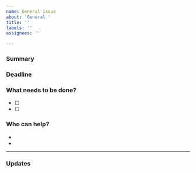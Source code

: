 ```yaml
---
name: General issue
about: 'General '
title: ''
labels: ''
assignees: ''

---
```


<!--
Please complete the following sections when you open an issue. You are encouraged to keep this top level comment box updated as you develop and respond to reviews. If you have write access to the repository please also assign the appropriate label (or labels) to your issue. Note that text within html comment tags will not be rendered.
-->
### Summary

<!-- Please provide a detailed description of the change or addition you are proposing, or the question you're asking. Please provide as much context as possible and link to related issues and/or pull requests.
-->

### Deadline 

### What needs to be done?

<!-- We suggest using bullets (indicated by * or -) and filled checkboxes [x] here -->

- [ ] 
- [ ] 

### Who can help?

<!-- We suggest using bullets (indicated by * or -) and filled checkboxes [x] here -->

* 
* 

---

### Updates

<!-- To avoid others having to read through the full thread of comments, please update the initial issue with important updates (e.g. decisions taken) regularly. You can update the task list and summary above directly (this is encouraged!) or add new information below in this new section.
-->

